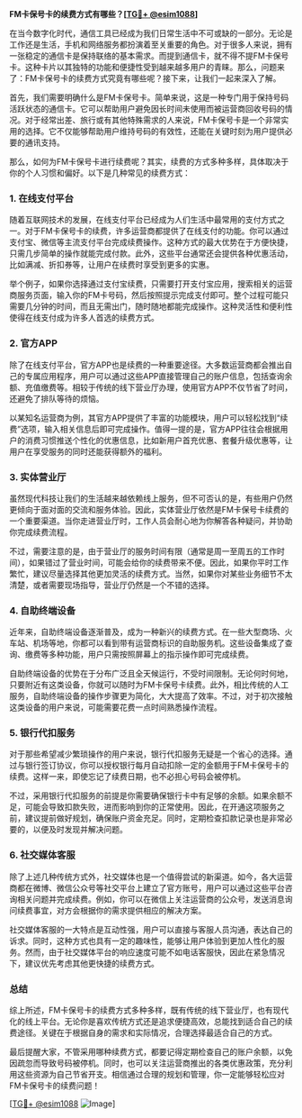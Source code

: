 **FM卡保号卡的续费方式有哪些？[[TG💪+ @esim1088](https://t.me/s/esim1088)]**

在当今数字化时代，通信工具已经成为我们日常生活中不可或缺的一部分。无论是工作还是生活，手机和网络服务都扮演着至关重要的角色。对于很多人来说，拥有一张稳定的通信卡是保持联络的基本需求。而提到通信卡，就不得不提FM卡保号卡。这种卡片以其独特的功能和便捷性受到越来越多用户的青睐。那么，问题来了：FM卡保号卡的续费方式究竟有哪些呢？接下来，让我们一起来深入了解。

首先，我们需要明确什么是FM卡保号卡。简单来说，这是一种专门用于保持号码活跃状态的通信卡。它可以帮助用户避免因长时间未使用而被运营商回收号码的情况。对于经常出差、旅行或有其他特殊需求的人来说，FM卡保号卡是一个非常实用的选择。它不仅能够帮助用户维持号码的有效性，还能在关键时刻为用户提供必要的通讯支持。

那么，如何为FM卡保号卡进行续费呢？其实，续费的方式多种多样，具体取决于你的个人习惯和偏好。以下是几种常见的续费方式：

### **1. 在线支付平台**
随着互联网技术的发展，在线支付平台已经成为人们生活中最常用的支付方式之一。对于FM卡保号卡的续费，许多运营商都提供了在线支付的功能。你可以通过支付宝、微信等主流支付平台完成续费操作。这种方式的最大优势在于方便快捷，只需几步简单的操作就能完成付款。此外，这些平台通常还会提供各种优惠活动，比如满减、折扣券等，让用户在续费时享受到更多的实惠。

举个例子，如果你选择通过支付宝续费，只需要打开支付宝应用，搜索相关的运营商服务页面，输入你的FM卡号码，然后按照提示完成支付即可。整个过程可能只需要几分钟的时间，而且无需出门，随时随地都能完成操作。这种灵活性和便利性使得在线支付成为许多人首选的续费方式。

### **2. 官方APP**
除了在线支付平台，官方APP也是续费的一种重要途径。大多数运营商都会推出自己的专属应用程序，用户可以通过这些APP直接管理自己的账户信息，包括查询余额、充值缴费等。相较于传统的线下营业厅办理，使用官方APP不仅节省了时间，还避免了排队等待的烦恼。

以某知名运营商为例，其官方APP提供了丰富的功能模块，用户可以轻松找到“续费”选项，输入相关信息后即可完成操作。值得一提的是，官方APP往往会根据用户的消费习惯推送个性化的优惠信息，比如新用户首充优惠、套餐升级优惠等，让用户在享受服务的同时还能获得额外的福利。

### **3. 实体营业厅**
虽然现代科技让我们的生活越来越依赖线上服务，但不可否认的是，有些用户仍然更倾向于面对面的交流和服务体验。因此，实体营业厅依然是FM卡保号卡续费的一个重要渠道。当你走进营业厅时，工作人员会耐心地为你解答各种疑问，并协助你完成续费流程。

不过，需要注意的是，由于营业厅的服务时间有限（通常是周一至周五的工作时间），如果错过了营业时间，可能会给你的续费带来不便。因此，如果你平时工作繁忙，建议尽量选择其他更加灵活的续费方式。当然，如果你对某些业务细节不太清楚，或者需要现场指导，营业厅仍然是一个不错的选择。

### **4. 自助终端设备**
近年来，自助终端设备逐渐普及，成为一种新兴的续费方式。在一些大型商场、火车站、机场等地，你都可以看到带有运营商标识的自助服务机。这些设备集成了查询、缴费等多种功能，用户只需按照屏幕上的指示操作即可完成续费。

自助终端设备的优势在于分布广泛且全天候运行，不受时间限制。无论何时何地，只要附近有这类设备，你就可以随时为FM卡保号卡续费。此外，相比传统的人工服务，自助终端设备的操作步骤更为简化，大大提高了效率。不过，对于初次接触这类设备的用户来说，可能需要花费一点时间熟悉操作流程。

### **5. 银行代扣服务**
对于那些希望减少繁琐操作的用户来说，银行代扣服务无疑是一个省心的选择。通过与银行签订协议，你可以授权银行每月自动扣除一定的金额用于FM卡保号卡的续费。这样一来，即使忘记了续费日期，也不必担心号码会被停机。

不过，采用银行代扣服务的前提是你需要确保银行卡中有足够的余额。如果余额不足，可能会导致扣款失败，进而影响到你的正常使用。因此，在开通这项服务之前，建议提前做好规划，确保账户资金充足。同时，定期检查扣款记录也是非常必要的，以便及时发现并解决问题。

### **6. 社交媒体客服**
除了上述几种传统方式外，社交媒体也是一个值得尝试的新渠道。如今，各大运营商都在微博、微信公众号等社交平台上建立了官方账号，用户可以通过这些平台咨询相关问题并完成续费。例如，你可以在微信上关注运营商的公众号，发送消息询问续费事宜，对方会根据你的需求提供相应的解决方案。

社交媒体客服的一大特点是互动性强，用户可以直接与客服人员沟通，表达自己的诉求。同时，这种方式也具有一定的趣味性，能够让用户体验到更加人性化的服务。然而，由于社交媒体平台的响应速度可能不如电话客服快，因此在紧急情况下，建议优先考虑其他更快捷的续费方式。

### **总结**
综上所述，FM卡保号卡的续费方式多种多样，既有传统的线下营业厅，也有现代化的线上平台。无论你是喜欢传统方式还是追求便捷高效，总能找到适合自己的续费途径。关键在于根据自身的需求和实际情况，合理选择最适合自己的方式。

最后提醒大家，不管采用哪种续费方式，都要记得定期检查自己的账户余额，以免因疏忽而导致号码被停机。同时，也可以关注运营商推出的各类优惠政策，充分利用这些资源为自己节省开支。相信通过合理的规划和管理，你一定能够轻松应对FM卡保号卡的续费问题！

[[TG💪+ @esim1088](https://t.me/s/esim1088) ![Image](https://i.postimg.cc/4NQfJmqS/Snipaste-2025-05-13-00-14-12.png)]